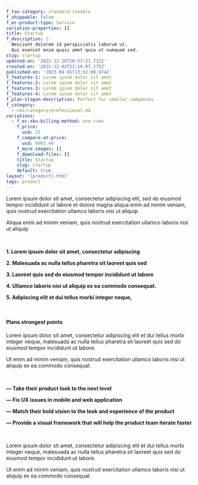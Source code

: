 ```yaml
---
f_tax-category: standard-taxable
f_shippable: false
f_ec-product-type: Service
variation-properties: []
title: Startup
f_description: |-
  Nesciunt dolorem id perspiciatis laborum ut.
  Qui eveniet enim quasi amet quia ut numquam sed.
slug: startup
updated-on: '2022-12-10T20:57:21.732Z'
created-on: '2022-12-03T22:16:07.275Z'
published-on: '2023-04-01T13:52:00.974Z'
f_features-1: Lorem ipsum dolor sit amet
f_features-2: Lorem ipsum dolor sit amet
f_features-3: Lorem ipsum dolor sit amet
f_features-4: Lorem ipsum dolor sit amet
f_plan-slogan-description: Perfect for smaller companies
f_category:
  - cms/category/professional.md
variations:
  - f_ec-sku-billing-method: one-time
    f_price:
      usd: 25
    f_compare-at-price:
      usd: 8003.46
    f_more-images: []
    f_download-files: []
    title: Startup
    slug: startup
    default: true
layout: '[product].html'
tags: product
---
```


Lorem ipsum dolor sit amet, consectetur adipiscing elit, sed do eiusmod tempor incididunt ut labore et dolore magna aliqua enim ad minim veniam, quis nostrud exercitation ullamco laboris nisi ut aliquip

Aliqua enim ad minim veniam, quis nostrud exercitation ullamco laboris nisi ut aliquip

‍

**1\. Lorem ipsum dolor sit amet, consectetur adipiscing**

**2\. Malesuada ac nulla tellus pharetra sit laoreet quis sed**

**3\. Laoreet quis sed do eiusmod tempor incididunt ut labore**

**4\. Ullamco laboris nisi ut aliquip ex ea commodo consequat.**

**5\. Adipiscing elit et dui tellus morbi integer neque,**

**‍**

#### Plans strongest points

Lorem ipsum dolor sit amet, consectetur adipiscing elit et dui tellus morbi integer neque, malesuada ac nulla tellus pharetra sit laoreet quis sed do eiusmod tempor incididunt ut labore.

Ut enim ad minim veniam, quis nostrud exercitation ullamco laboris nisi ut aliquip ex ea commodo consequat.

‍**‍**

**— Take their product look to the next level**

**— Fix UX issues in mobile and web application**

**— Match their bold vision to the look and experience of the product**

**— Provide a visual framework that will help the product team iterate faster**

**‍**

Lorem ipsum dolor sit amet, consectetur adipiscing elit et dui tellus morbi integer neque, malesuada ac nulla tellus pharetra sit laoreet quis sed do eiusmod tempor incididunt ut labore.

Ut enim ad minim veniam, quis nostrud exercitation ullamco laboris nisi ut aliquip ex ea commodo consequat.
